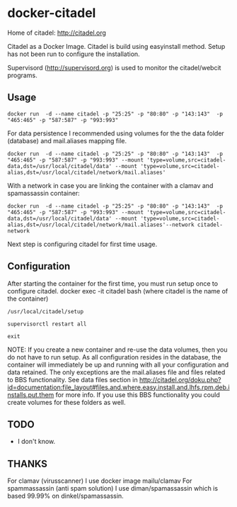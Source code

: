 docker-citadel
======================
Home of citadel: http://citadel.org

Citadel as a Docker Image. Citadel is build using easyinstall method. Setup has not been run to configure the installation.

Supervisord (http://supervisord.org) is used to monitor the citadel/webcit programs.

Usage 
--------------
    docker run  -d --name citadel -p "25:25" -p "80:80" -p "143:143"  -p "465:465" -p "587:587" -p "993:993"
For data persistence I recommended using volumes for the the data folder (database) and mail.aliases mapping file.

    docker run  -d --name citadel -p "25:25" -p "80:80" -p "143:143"  -p "465:465" -p "587:587" -p "993:993" --mount 'type=volume,src=citadel-data,dst=/usr/local/citadel/data' --mount 'type=volume,src=citadel-alias,dst=/usr/local/citadel/network/mail.aliases'

With a network in case you are linking the container with a clamav and spamassassin container: 

    docker run  -d --name citadel -p "25:25" -p "80:80" -p "143:143"  -p "465:465" -p "587:587" -p "993:993" --mount 'type=volume,src=citadel-data,dst=/usr/local/citadel/data' --mount 'type=volume,src=citadel-alias,dst=/usr/local/citadel/network/mail.aliases'--network citadel-network

Next step is configuring citadel for first time usage.

Configuration
-----------------
After starting the container for the first time, you must run setup once to configure citadel.
    docker exec -it citadel bash  (where citadel is the name of the container)

    /usr/local/citadel/setup

    supervisorctl restart all

    exit

NOTE: If you create a new container and re-use the data volumes, then you do not have to run setup. As all configuration resides in the database, the container will immediately be up and running with all your configuration and data retained. The only exceptions are the mail.aliases file and files related to BBS functionality. See data files section in http://citadel.org/doku.php?id=documentation:file_layout#files.and.where.easy.install.and.lhfs.rpm.deb.installs.put.them for more info. If you use this BBS functionality you could create volumes for these folders as well.

TODO
-------------
* I don't know. 

THANKS
-------------
For clamav (virusscanner) I use docker image mailu/clamav
For spammassassin (anti spam solution) I use diman/spamassassin which is based 99.99% on dinkel/spamassassin.
